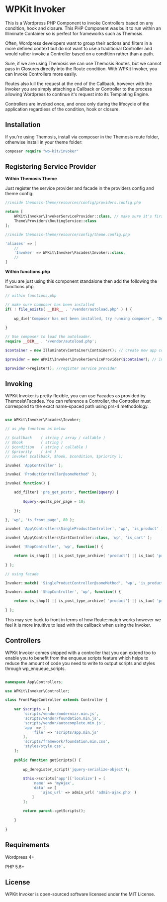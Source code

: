 # WPKit Invoker

This is a Wordpress PHP Component to invoke Controllers based on any condition, hook and closure. This PHP Component was built to run within an Illiminate Container so is perfect for frameworks such as Themosis.

Often, Wordpress developers want to group their actions and filters in a more defined context but do not want to use a traditional Controller and would rather invoke a Controller based on a condition rather than a path. 

Sure, if we are using Themosis we can use Themosis Routes, but we cannot pass in Closures directly into the Route condition. With WPKit Invoker, you can Invoke Controllers more easily. 

Routes also kill the request at the end of the Callback, however with the Invoker you are simply attaching a Callback or Controller to the process allowing Wordpress to continue it's request into its Templating Engine.

Controllers are invoked once, and once only during the lifecycle of the application regardless of the condition, hook or closure.

## Installation

If you're using Themosis, install via composer in the Themosis route folder, otherwise install in your theme folder:

```php
composer require "wp-kit/invoker"
```

## Registering Service Provider

**Within Themosis Theme**

Just register the service provider and facade in the providers config and theme config:

```php
//inside themosis-theme/resources/config/providers.config.php

return [
	WPKit\Invoker\InvokerServiceProvider::class, // make sure it's first
    Theme\Providers\RoutingService::class
];
```

```php
//inside themosis-theme/resource/config/theme.config.php

'aliases' => [
    //
    'Invoker' => WPKit\Invoker\Facades\Invoker::class,
    //
]
```

**Within functions.php**

If you are just using this component standalone then add the following the functions.php

```php
// within functions.php

// make sure composer has been installed
if( ! file_exists( __DIR__ . '/vendor/autoload.php' ) ) {
	
	wp_die('Composer has not been installed, try running composer', 'Dependancy Error');
	
}

// Use composer to load the autoloader.
require __DIR__ . '/vendor/autoload.php';

$container = new Illuminate\Container\Container(); // create new app container

$provider = new WPKit\Invoker\InvokerServiceProvider($container); // inject into service provider

$provider->register(); //register service provider
```


## Invoking

WPKit Invoker is pretty flexible, you can use Facades as provided by Themosis\Facades. You can reference a Controller, the Controller must correspond to the exact name-spaced path using prs-4 methodology.

```php

use WPKit\Invoker\Facades\Invoker;

// as php function as below

// $callback 	( string / array / callable )
// $hook 		( string )
// $condition 	( string / callable )
// $priority 	( int )
// invoke( $callback, $hook, $condition, $priority );

invoke( 'AppController' );

invoke( 'ProductController@someMethod' );

invoke( function() {

	add_filter( 'pre_get_posts', function($query) {
		
		$query->posts_per_page = 10;
		
	});

}, 'wp', 'is_front_page', 80 );

invoke( 'App\Controllers\SingleProductController', 'wp', 'is_product' );

invoke( \App\Controllers\CartController::class, 'wp', 'is_cart' );

invoke( 'ShopController', 'wp', function() {

	return is_shop() || is_post_type_archive( 'product') || is_tax( 'product_cat' ) || is_tax( 'product_tag' ) || is_tax( 'product_brand' ) || is_tax( 'company_portal' );
	
} );

// using facade

Invoker::match( 'SingleProductController@someMethod', 'wp', 'is_product' );

Invoker::match( 'ShopController', 'wp', function() {

	return is_shop() || is_post_type_archive( 'product') || is_tax( 'product_cat' ) || is_tax( 'product_tag' ) || is_tax( 'product_brand' ) || is_tax( 'company_portal' );
	
} );

```

This may see back to front in terms of how Route::match works however we feel it is more intuitive to lead with the callback when using the Invoker.

## Controllers

WPKit Invoker comes shipped with a controller that you can extend too to enable you to benefit from the enqueue scripts feature which helps to reduce the amount of code you need to write to output scripts and styles through wp_enqueue_scripts.

```php

namespace App\Controllers;

use WPKit\Invoker\Controller;

class FrontPageController extends Controller {
	
	var $scripts = [
    	'scripts/vendor/modernizr.min.js',
    	'scripts/vendor/foundation.min.js',
    	'scripts/vendor/autocomplete.min.js',
    	'app' => [
    	    'file' => 'scripts/app.min.js'
        ],
    	'scripts/framework/foundation.min.css',
    	'styles/style.css',
	];
	
	public function getScripts() {
    	
    	wp_deregister_script('jquery-serialize-object');
    	
    	$this->scripts['app']['localize'] = [
            'name' => 'myAjax',
            'data' => [ 
                'ajax_url' => admin_url( 'admin-ajax.php' )
            ]
        ];
        
        return parent::getScripts();
		
	}
	
}

```

## Requirements

Wordpress 4+

PHP 5.6+

## License

WPKit Invoker is open-sourced software licensed under the MIT License.
